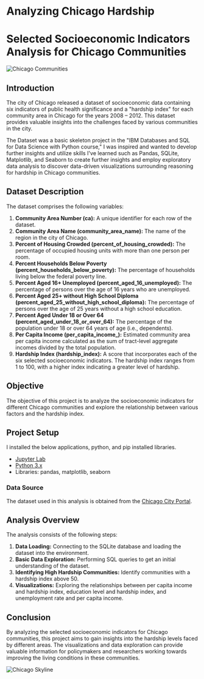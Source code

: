 # Analyzing Chicago Hardship
# Selected Socioeconomic Indicators Analysis for Chicago Communities

![Chicago Communities](https://upload.wikimedia.org/wikipedia/commons/thumb/9/98/Chicago_montage1.jpg/640px-Chicago_montage1.jpg)

## Introduction

The city of Chicago released a dataset of socioeconomic data containing six indicators of public health significance and a "hardship index" for each community area in Chicago for the years 2008 – 2012. This dataset provides valuable insights into the challenges faced by various communities in the city.

The Dataset was a basic skeleton project in the "IBM Databases and SQL for Data Science with Python course," I was inspired and wanted to develop further insights and utilize skills I've learned such as Pandas, SQLite, Matplotlib, and Seaborn to create further insights and employ exploratory data analysis to discover data-driven visualizations surrounding reasoning for hardship in Chicago communities.

## Dataset Description

The dataset comprises the following variables:

1. **Community Area Number (ca):** A unique identifier for each row of the dataset.
2. **Community Area Name (community_area_name):** The name of the region in the city of Chicago.
3. **Percent of Housing Crowded (percent_of_housing_crowded):** The percentage of occupied housing units with more than one person per room.
4. **Percent Households Below Poverty (percent_households_below_poverty):** The percentage of households living below the federal poverty line.
5. **Percent Aged 16+ Unemployed (percent_aged_16_unemployed):** The percentage of persons over the age of 16 years who are unemployed.
6. **Percent Aged 25+ without High School Diploma (percent_aged_25_without_high_school_diploma):** The percentage of persons over the age of 25 years without a high school education.
7. **Percent Aged Under 18 or Over 64 (percent_aged_under_18_or_over_64):** The percentage of the population under 18 or over 64 years of age (i.e., dependents).
8. **Per Capita Income (per_capita_income_):** Estimated community area per capita income calculated as the sum of tract-level aggregate incomes divided by the total population.
9. **Hardship Index (hardship_index):** A score that incorporates each of the six selected socioeconomic indicators. The hardship index ranges from 1 to 100, with a higher index indicating a greater level of hardship.

## Objective

The objective of this project is to analyze the socioeconomic indicators for different Chicago communities and explore the relationship between various factors and the hardship index.

## Project Setup

I installed the below applications, python, and pip installed libraries.
- [Jupyter Lab](https://jupyter.org/)
- [Python 3.x](https://www.python.org/)
- Libraries: pandas, matplotlib, seaborn

### Data Source

The dataset used in this analysis is obtained from the [Chicago City Portal](https://data.cityofchicago.org/resource/jcxq-k9xf.csv).

## Analysis Overview

The analysis consists of the following steps:

1. **Data Loading:** Connecting to the SQLite database and loading the dataset into the environment.
2. **Basic Data Exploration:** Performing SQL queries to get an initial understanding of the dataset.
3. **Identifying High Hardship Communities:** Identify communities with a hardship index above 50.
4. **Visualizations:** Exploring the relationships between per capita income and hardship index, education level and hardship index, and unemployment rate and per capita income.

## Conclusion

By analyzing the selected socioeconomic indicators for Chicago communities, this project aims to gain insights into the hardship levels faced by different areas. The visualizations and data exploration can provide valuable information for policymakers and researchers working towards improving the living conditions in these communities.

![Chicago Skyline](https://upload.wikimedia.org/wikipedia/commons/thumb/e/eb/Chicago_sunrise_1.jpg/640px-Chicago_sunrise_1.jpg)
